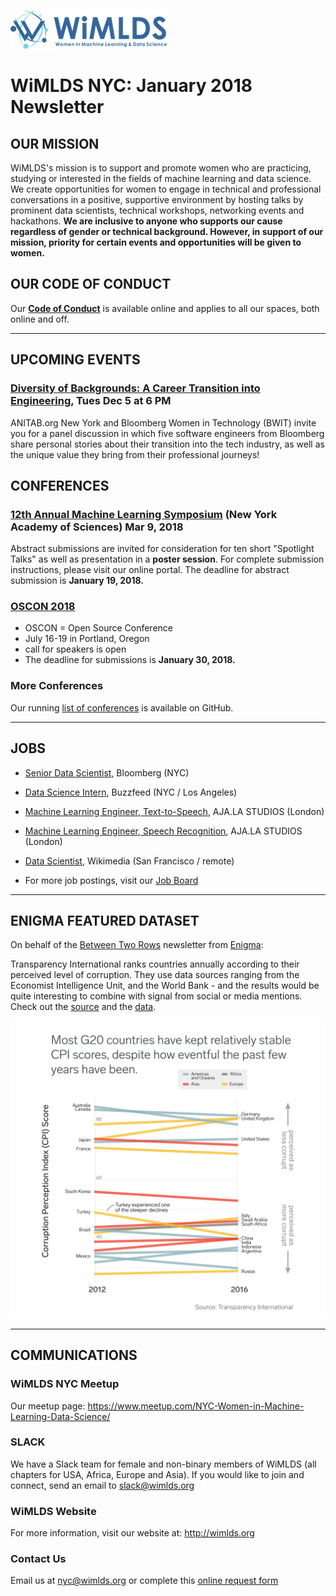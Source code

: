 ![wimlds](images/Logo-Blue-reduced.png)  

# WiMLDS NYC:  January 2018 Newsletter

## OUR MISSION

WiMLDS's mission is to support and promote women who are practicing, studying or interested in the fields of machine learning and data science.  We create opportunities for women to engage in technical and professional conversations in a positive, supportive environment by hosting talks by prominent data scientists, technical workshops, networking events and hackathons.  **We are inclusive to anyone who supports our cause regardless of gender or technical background.  However, in support of our mission, priority for certain events and opportunities will be given to women.**  

## OUR CODE OF CONDUCT

Our **[Code of Conduct](https://github.com/WiMLDS/starter-kit/wiki/Code-of-conduct)** is available online and applies to all our spaces, both online and off.

---

## UPCOMING EVENTS
### [Diversity of Backgrounds: A Career Transition into Engineering](https://www.bloomberg.com/event-registration/?id=72909), Tues Dec 5 at 6 PM
ANITAB.org New York and Bloomberg Women in Technology (BWIT) invite you for a panel discussion in which five software engineers from Bloomberg share personal stories about their transition into the tech industry, as well as the unique value they bring from their professional journeys!  





## CONFERENCES 

### [12th Annual Machine Learning Symposium](https://github.com/WiMLDS/conferences/blob/master/2018/2018_03_09_ml_symposium.md) (New York Academy of Sciences) Mar 9, 2018  
Abstract submissions are invited for consideration for ten short "Spotlight Talks" as well as presentation in a **poster session**. For complete submission instructions, please visit our online portal. The deadline for abstract submission is **January 19, 2018.**

### [OSCON 2018](https://github.com/WiMLDS/conferences/blob/master/2018/2018_07_16_oscon.md)
* OSCON = Open Source Conference
* July 16-19 in Portland, Oregon
* call for speakers is open 
* The deadline for submissions is **January 30, 2018.**

### More Conferences
Our running [list of conferences](https://github.com/WiMLDS/conferences) is available on GitHub.

---
## JOBS 

* [Senior Data Scientist](http://wimlds.org/job/bloomberg-lp-new-york-2-senior-data-scientist/), Bloomberg (NYC)

* [Data Science Intern](http://wimlds.org/job/buzzfeed-new-york-los-angeles-6-data-science-intern/), Buzzfeed (NYC / Los Angeles)

* [Machine Learning Engineer, Text-to-Speech](http://wimlds.org/job/aja-la-studios-london-uk-2-machine-learning-engineer-text-to-speech/), AJA.LA STUDIOS (London)

* [Machine Learning Engineer, Speech Recognition](http://wimlds.org/job/aja-la-studios-london-uk-2-machine-learning-engineer-speech-recognition/), AJA.LA STUDIOS (London)

* [Data Scientist](http://wimlds.org/job/wikimedia-foundation-2-data-scientist/), Wikimedia (San Francisco / remote)


* For more job postings, visit our [Job Board](http://wimlds.org/jobs/)

---
## ENIGMA FEATURED DATASET 
On behalf of the [Between Two Rows](https://us5.campaign-archive.com/home/?u=04aa10cf99e0998bd8e69a109&id=e53dcad000) newsletter from [Enigma](https://www.enigma.com):  

Transparency International ranks countries annually according to their perceived level of corruption. They use data sources ranging from the Economist Intelligence Unit, and the World Bank - and the results would be quite interesting to combine with signal from social or media mentions. Check out the [source](https://www.transparency.org) and the [data](https://public.enigma.com/datasets/transparency-international-corruption-perceptions-index-2016/91e2b23f-a37d-42c0-be3e-73b5e1ae49e6).

![corruption](images/g20_corruption_v2-01.png)  


 

---
## COMMUNICATIONS

### WiMLDS NYC Meetup
Our meetup page:  https://www.meetup.com/NYC-Women-in-Machine-Learning-Data-Science/

### SLACK
We have a Slack team for female and non-binary members of WiMLDS (all chapters for USA, Africa, Europe and Asia).  If you would like to join and connect, send an email to slack@wimlds.org

### WiMLDS Website
For more information, visit our website at:  http://wimlds.org

### Contact Us
Email us at nyc@wimlds.org or complete this [online request form](http://wimlds.org/requests/)



